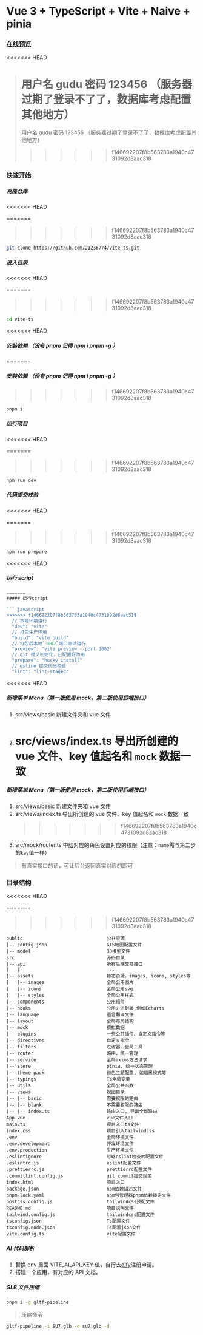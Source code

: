 # Vue 3 + TypeScript + Vite + Naive + pinia

### [在线预览](https://21236774.github.io/vite-ts)

<<<<<<< HEAD

> # 用户名 gudu 密码 123456 （服务器过期了登录不了了，数据库考虑配置其他地方）
>
> 用户名 gudu 密码 123456 （服务器过期了登录不了了，数据库考虑配置其他地方）
>
> > > > > > > f146692207f8b563783a1940c4731092d8aac318

### 快速开始

##### 克隆仓库

<<<<<<< HEAD

=======

> > > > > > > f146692207f8b563783a1940c4731092d8aac318

```bash
git clone https://github.com/21236774/vite-ts.git
```

##### 进入目录

<<<<<<< HEAD

=======

> > > > > > > f146692207f8b563783a1940c4731092d8aac318

```bash
cd vite-ts
```

<<<<<<< HEAD

##### 安装依赖 （没有 pnpm 记得 npm i pnpm -g ）

=======

##### 安装依赖 （没有 pnpm 记得 npm i pnpm -g ）

> > > > > > > f146692207f8b563783a1940c4731092d8aac318

```bash
pnpm i
```

##### 运行项目

<<<<<<< HEAD

=======

> > > > > > > f146692207f8b563783a1940c4731092d8aac318

```bash
npm run dev
```

##### 代码提交校验

<<<<<<< HEAD

=======

> > > > > > > f146692207f8b563783a1940c4731092d8aac318

```bash
npm run prepare
```

<<<<<<< HEAD

##### 运行 script

````javascript
=======
##### 运行script

``` javascript
>>>>>>> f146692207f8b563783a1940c4731092d8aac318
  // 本地环境运行
  "dev": "vite"
  // 打包生产环境
  "build": "vite build"
  // 打包后本地`3002`端口测试运行
  "preview": "vite preview --port 3002"
  // git 提交初始化，已配置好勿用
  "prepare": "husky install"
  // esline 提交代码校验
  "lint": "lint-staged"
````

<<<<<<< HEAD

##### 新增菜单 Menu（第一版使用 mock，第二版使用后端接口）

1. src/views/basic 新建文件夹和 vue 文件
2. # src/views/index.ts 导出所创建的 vue 文件、key 值起名和 `mock` 数据一致

##### 新增菜单 Menu（第一版使用 mock，第二版使用后端接口）

1. src/views/basic 新建文件夹和 vue 文件
2. src/views/index.ts 导出所创建的 vue 文件、key 值起名和 `mock` 数据一致
   > > > > > > > f146692207f8b563783a1940c4731092d8aac318
3. src/mock/router.ts 中给对应的角色设置对应的权限（注意：`name`需与第二步的`key`值一样）

> 有真实接口的话，可让后台返回真实对应的即可

### 目录结构

<<<<<<< HEAD

=======

> > > > > > > f146692207f8b563783a1940c4731092d8aac318

```
public                               公共资源
|-- config.json                      GIS地图配置文件
|-- model                            3D模型文件
src                                  源码目录
|-- api                              所有后端交互接口
|   |-                                ...
|-- assets                           静态资源，images, icons, styles等
|   |-- images                       全局公用图片
|   |-- icons                        全局公用svg
|   |-- styles                       全局公用样式
|-- components                       公用组件
|-- hooks                            公用方法封装,例如Echarts
|-- language                         语言翻译文件
|-- layout                           全局布局结构
|-- mock                             模拟数据
|-- plugins                          一些公共插件、自定义指令等
|-- directives                       自定义指令
|-- filters                          过滤器，全局工具
|-- router                           路由，统一管理
|-- service                          全局axios方法请求
|-- store                            pinia, 统一状态管理
|-- theme-pack                       颜色主题配置, 如暗黑模式等
|-- typings                          Ts全局变量
|-- utils                            全局公共函数
|-- views                            视图目录
|-- |-- basic                        需要权限的路由
|-- |-- blank                        不需要权限的路由
|-- |-- index.ts                     路由入口, 导出全部路由
App.vue                              vue文件入口
main.ts                              项目入口ts文件
index.css                            项目引入tailwindcss
.env                                 全局环境文件
.env.development                     开发环境文件
.env.production                      生产环境文件
.eslintignore                        忽略eslint检查的配置文件
.eslintrc.js                         eslint配置文件
.prettierrc.js                       prettierrc配置文件
.commitlint.config.js                git commit提交规范
index.html                           项目入口
package.json                         npm依赖描述文件
pnpm-lock.yaml                       npm包管理器pnpm依赖锁定文件
postcss.config.js                    tailwindcss预配文件
README.md                            项目说明文件
tailwind.config.js                   tailwindcss配置文件
tsconfig.json                        Ts配置文件
tsconfig.node.json                   Ts配置json文件
vite.config.ts                       vite配置文件
```

##### AI 代码解析

1. 替换.env 里面 VITE_AI_API_KEY 值，自行去[dify](https://dify.ai)注册申请。
2. 搭建一个应用，有对应的 API 文档。

##### GLB 文件压缩

```bash
pnpm i -g gltf-pipeline
```

> 压缩命令

```bash
gltf-pipeline -i SU7.glb -o su7.glb -d
```
